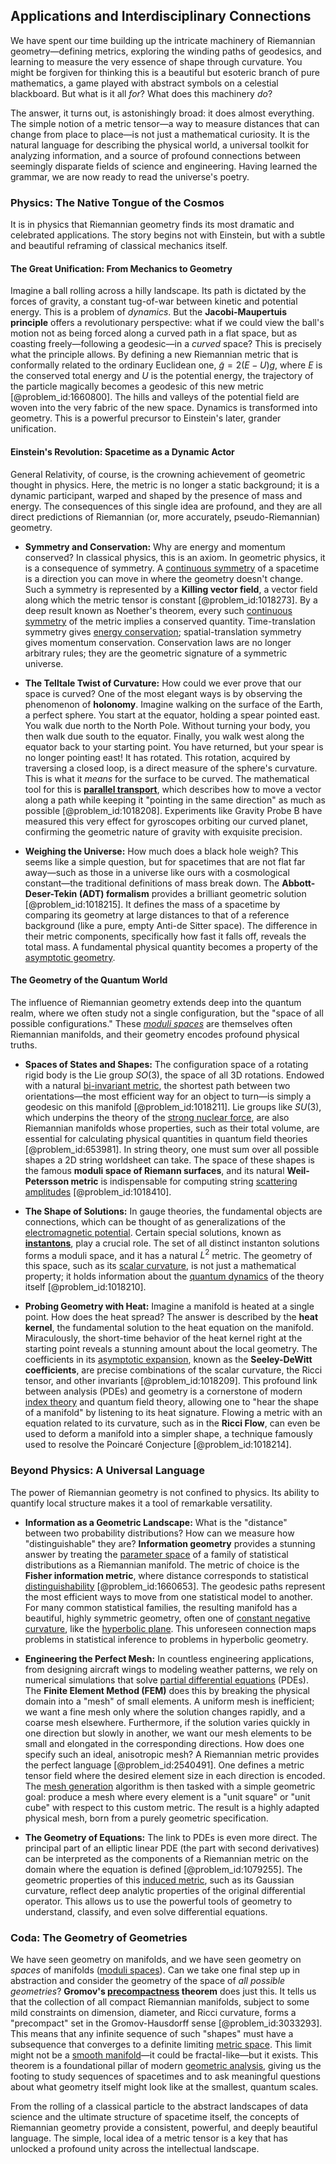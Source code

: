 ## Applications and Interdisciplinary Connections

We have spent our time building up the intricate machinery of Riemannian geometry—defining metrics, exploring the winding paths of geodesics, and learning to measure the very essence of shape through curvature. You might be forgiven for thinking this is a beautiful but esoteric branch of pure mathematics, a game played with abstract symbols on a celestial blackboard. But what is it all *for*? What does this machinery *do*?

The answer, it turns out, is astonishingly broad: it does almost everything. The simple notion of a metric tensor—a way to measure distances that can change from place to place—is not just a mathematical curiosity. It is the natural language for describing the physical world, a universal toolkit for analyzing information, and a source of profound connections between seemingly disparate fields of science and engineering. Having learned the grammar, we are now ready to read the universe's poetry.

### Physics: The Native Tongue of the Cosmos

It is in physics that Riemannian geometry finds its most dramatic and celebrated applications. The story begins not with Einstein, but with a subtle and beautiful reframing of classical mechanics itself.

#### The Great Unification: From Mechanics to Geometry

Imagine a ball rolling across a hilly landscape. Its path is dictated by the forces of gravity, a constant tug-of-war between kinetic and potential energy. This is a problem of *dynamics*. But the **Jacobi-Maupertuis principle** offers a revolutionary perspective: what if we could view the ball's motion not as being forced along a curved path in a flat space, but as coasting freely—following a geodesic—in a *curved* space? This is precisely what the principle allows. By defining a new Riemannian metric that is conformally related to the ordinary Euclidean one, $\tilde{g} = 2(E-U)g$, where $E$ is the conserved total energy and $U$ is the potential energy, the trajectory of the particle magically becomes a geodesic of this new metric [@problem_id:1660800]. The hills and valleys of the potential field are woven into the very fabric of the new space. Dynamics is transformed into geometry. This is a powerful precursor to Einstein's later, grander unification.

#### Einstein's Revolution: Spacetime as a Dynamic Actor

General Relativity, of course, is the crowning achievement of geometric thought in physics. Here, the metric is no longer a static background; it is a dynamic participant, warped and shaped by the presence of mass and energy. The consequences of this single idea are profound, and they are all direct predictions of Riemannian (or, more accurately, pseudo-Riemannian) geometry.

*   **Symmetry and Conservation:** Why are energy and momentum conserved? In classical physics, this is an axiom. In geometric physics, it is a consequence of symmetry. A [continuous symmetry](@article_id:136763) of a spacetime is a direction you can move in where the geometry doesn't change. Such a symmetry is represented by a **Killing vector field**, a vector field along which the metric tensor is constant [@problem_id:1018273]. By a deep result known as Noether's theorem, every such [continuous symmetry](@article_id:136763) of the metric implies a conserved quantity. Time-translation symmetry gives [energy conservation](@article_id:146481); spatial-translation symmetry gives momentum conservation. Conservation laws are no longer arbitrary rules; they are the geometric signature of a symmetric universe.

*   **The Telltale Twist of Curvature:** How could we ever prove that our space is curved? One of the most elegant ways is by observing the phenomenon of **holonomy**. Imagine walking on the surface of the Earth, a perfect sphere. You start at the equator, holding a spear pointed east. You walk due north to the North Pole. Without turning your body, you then walk due south to the equator. Finally, you walk west along the equator back to your starting point. You have returned, but your spear is no longer pointing east! It has rotated. This rotation, acquired by traversing a closed loop, is a direct measure of the sphere's curvature. This is what it *means* for the surface to be curved. The mathematical tool for this is **[parallel transport](@article_id:160177)**, which describes how to move a vector along a path while keeping it "pointing in the same direction" as much as possible [@problem_id:1018208]. Experiments like Gravity Probe B have measured this very effect for gyroscopes orbiting our curved planet, confirming the geometric nature of gravity with exquisite precision.

*   **Weighing the Universe:** How much does a black hole weigh? This seems like a simple question, but for spacetimes that are not flat far away—such as those in a universe like ours with a cosmological constant—the traditional definitions of mass break down. The **Abbott-Deser-Tekin (ADT) formalism** provides a brilliant geometric solution [@problem_id:1018215]. It defines the mass of a spacetime by comparing its geometry at large distances to that of a reference background (like a pure, empty Anti-de Sitter space). The difference in their metric components, specifically how fast it falls off, reveals the total mass. A fundamental physical quantity becomes a property of the [asymptotic geometry](@article_id:635389).

#### The Geometry of the Quantum World

The influence of Riemannian geometry extends deep into the quantum realm, where we often study not a single configuration, but the "space of all possible configurations." These *[moduli spaces](@article_id:159286)* are themselves often Riemannian manifolds, and their geometry encodes profound physical truths.

*   **Spaces of States and Shapes:** The configuration space of a rotating rigid body is the Lie group $SO(3)$, the space of all 3D rotations. Endowed with a natural [bi-invariant metric](@article_id:184348), the shortest path between two orientations—the most efficient way for an object to turn—is simply a geodesic on this manifold [@problem_id:1018211]. Lie groups like $SU(3)$, which underpins the theory of the [strong nuclear force](@article_id:158704), are also Riemannian manifolds whose properties, such as their total volume, are essential for calculating physical quantities in quantum field theories [@problem_id:653981]. In string theory, one must sum over all possible shapes a 2D string worldsheet can take. The space of these shapes is the famous **moduli space of Riemann surfaces**, and its natural **Weil-Petersson metric** is indispensable for computing string [scattering amplitudes](@article_id:154875) [@problem_id:1018410].

*   **The Shape of Solutions:** In gauge theories, the fundamental objects are connections, which can be thought of as generalizations of the [electromagnetic potential](@article_id:264322). Certain special solutions, known as **[instantons](@article_id:152997)**, play a crucial role. The set of all distinct instanton solutions forms a moduli space, and it has a natural $L^2$ metric. The geometry of this space, such as its [scalar curvature](@article_id:157053), is not just a mathematical property; it holds information about the [quantum dynamics](@article_id:137689) of the theory itself [@problem_id:1018210].

*   **Probing Geometry with Heat:** Imagine a manifold is heated at a single point. How does the heat spread? The answer is described by the **heat kernel**, the fundamental solution to the heat equation on the manifold. Miraculously, the short-time behavior of the heat kernel right at the starting point reveals a stunning amount about the local geometry. The coefficients in its [asymptotic expansion](@article_id:148808), known as the **Seeley-DeWitt coefficients**, are precise combinations of the scalar curvature, the Ricci tensor, and other invariants [@problem_id:1018209]. This profound link between analysis (PDEs) and geometry is a cornerstone of modern [index theory](@article_id:269743) and quantum field theory, allowing one to "hear the shape of a manifold" by listening to its heat signature. Flowing a metric with an equation related to its curvature, such as in the **Ricci Flow**, can even be used to deform a manifold into a simpler shape, a technique famously used to resolve the Poincaré Conjecture [@problem_id:1018214].

### Beyond Physics: A Universal Language

The power of Riemannian geometry is not confined to physics. Its ability to quantify local structure makes it a tool of remarkable versatility.

*   **Information as a Geometric Landscape:** What is the "distance" between two probability distributions? How can we measure how "distinguishable" they are? **Information geometry** provides a stunning answer by treating the [parameter space](@article_id:178087) of a family of statistical distributions as a Riemannian manifold. The metric of choice is the **Fisher information metric**, where distance corresponds to statistical [distinguishability](@article_id:269395) [@problem_id:1660653]. The geodesic paths represent the most efficient ways to move from one statistical model to another. For many common statistical families, the resulting manifold has a beautiful, highly symmetric geometry, often one of [constant negative curvature](@article_id:269298), like the [hyperbolic plane](@article_id:261222). This unforeseen connection maps problems in statistical inference to problems in hyperbolic geometry.

*   **Engineering the Perfect Mesh:** In countless engineering applications, from designing aircraft wings to modeling weather patterns, we rely on numerical simulations that solve [partial differential equations](@article_id:142640) (PDEs). The **Finite Element Method (FEM)** does this by breaking the physical domain into a "mesh" of small elements. A uniform mesh is inefficient; we want a fine mesh only where the solution changes rapidly, and a coarse mesh elsewhere. Furthermore, if the solution varies quickly in one direction but slowly in another, we want our mesh elements to be small and elongated in the corresponding directions. How does one specify such an ideal, anisotropic mesh? A Riemannian metric provides the perfect language [@problem_id:2540491]. One defines a metric tensor field where the desired element size in each direction is encoded. The [mesh generation](@article_id:148611) algorithm is then tasked with a simple geometric goal: produce a mesh where every element is a "unit square" or "unit cube" with respect to this custom metric. The result is a highly adapted physical mesh, born from a purely geometric specification.

*   **The Geometry of Equations:** The link to PDEs is even more direct. The principal part of an elliptic linear PDE (the part with second derivatives) can be interpreted as the components of a Riemannian metric on the domain where the equation is defined [@problem_id:1079255]. The geometric properties of this [induced metric](@article_id:160122), such as its Gaussian curvature, reflect deep analytic properties of the original differential operator. This allows us to use the powerful tools of geometry to understand, classify, and even solve differential equations.

### Coda: The Geometry of Geometries

We have seen geometry on manifolds, and we have seen geometry on *spaces* of manifolds ([moduli spaces](@article_id:159286)). Can we take one final step up in abstraction and consider the geometry of the space of *all possible geometries*? **Gromov's [precompactness](@article_id:264063) theorem** does just this. It tells us that the collection of all compact Riemannian manifolds, subject to some mild constraints on dimension, diameter, and Ricci curvature, forms a "precompact" set in the Gromov-Hausdorff sense [@problem_id:3033293]. This means that any infinite sequence of such "shapes" must have a subsequence that converges to a definite limiting [metric space](@article_id:145418). This limit might not be a [smooth manifold](@article_id:156070)—it could be fractal-like—but it exists. This theorem is a foundational pillar of modern [geometric analysis](@article_id:157206), giving us the footing to study sequences of spacetimes and to ask meaningful questions about what geometry itself might look like at the smallest, quantum scales.

From the rolling of a classical particle to the abstract landscapes of data science and the ultimate structure of spacetime itself, the concepts of Riemannian geometry provide a consistent, powerful, and deeply beautiful language. The simple, local idea of a metric tensor is a key that has unlocked a profound unity across the intellectual landscape.
